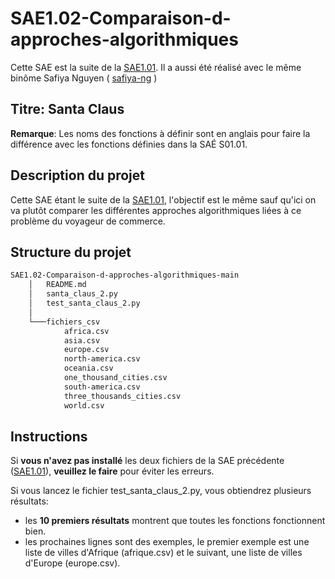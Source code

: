# SAE1.02-Comparaison-d-approches-algorithmiques

Cette SAE est la suite de la [SAE1.01](https://github.com/AhashPARTHIPAN/SAE1.01-Implementation-d-un-besoin-client). Il a aussi été réalisé avec le même binôme Safiya Nguyen ( [safiya-ng](https://github.com/safiya-ng) )

## **Titre: Santa Claus**

**Remarque**: Les noms des fonctions à définir sont en anglais pour faire la différence avec les fonctions définies dans la SAÉ S01.01.

## Description du projet

Cette SAE étant le suite de la [SAE1.01](https://github.com/AhashPARTHIPAN/SAE1.01-Implementation-d-un-besoin-client), l'objectif est le même sauf qu'ici on va plutôt comparer les différentes approches algorithmiques liées à ce problème du voyageur de commerce.

## Structure du projet

```bash
SAE1.02-Comparaison-d-approches-algorithmiques-main
    │   README.md
    │   santa_claus_2.py
    │   test_santa_claus_2.py
    │
    └───fichiers_csv
            africa.csv
            asia.csv
            europe.csv
            north-america.csv
            oceania.csv
            one_thousand_cities.csv
            south-america.csv
            three_thousands_cities.csv
            world.csv
```

## Instructions

Si **vous n'avez pas installé** les deux fichiers de la SAE précédente ([SAE1.01](https://github.com/AhashPARTHIPAN/SAE1.01-Implementation-d-un-besoin-client)), **veuillez le faire** pour éviter les erreurs.


Si vous lancez le fichier test_santa_claus_2.py, vous obtiendrez plusieurs résultats: 
  - les **10 premiers résultats** montrent que toutes les fonctions fonctionnent bien.
  - les prochaines lignes sont des exemples, le premier exemple est une liste de villes d'Afrique (afrique.csv) et le suivant, une liste de villes d'Europe (europe.csv).
